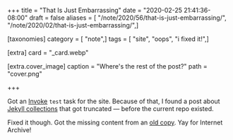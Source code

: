 +++
title = "That Is Just Embarrassing"
date = "2020-02-25 21:41:36-08:00"
draft = false
aliases = [ "/note/2020/56/that-is-just-embarrassing/", "/note/2020/02/that-is-just-embarrassing/",]

[taxonomies]
category = [ "note",]
tags = [ "site", "oops", "i fixed it!",]

[extra]
card = "_card.webp"

[extra.cover_image]
caption = "Where's the rest of the post?"
path = "cover.png"

+++

Got an [Invoke](/tags/pyinvoke) `test` task for the site. Because of
that, I found a post about [Jekyll
collections](/post/2015/07/making-a-jekyll-collection) that got
truncated — before the current repo existed.

Fixed it though. Got the missing content from an [old
copy](https://web.archive.org/web/20160318224730/http://randomgeekery.org/post/2015/making-a-jekyll-collection).
Yay for Internet Archive\!